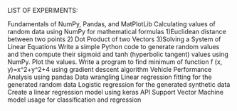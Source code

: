 LIST OF EXPERIMENTS:

Fundamentals of NumPy, Pandas, and MatPlotLib Calculating values of random data using NumPy for mathematical formulas 1)Euclidean distance between two points 2) Dot Product of two Vectors 3)Solving a System of Linear Equations Write a simple Python code to generate random values and then compute their sigmoid and tanh (hyperbolic tangent) values using NumPy. Plot the values. Write a program to find minimum of function f (x, y)=x^2+y^2+4 using gradient descent algorithm Vehicle Performance Analysis using pandas Data wrangling Linear regression fitting for the generated random data Logistic regression for the generated synthetic data Create a linear regression model using keras API Support Vector Machine model usage for classification and regression
